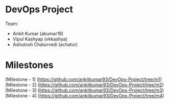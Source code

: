 # DevOps Project
Team:
 - Ankit Kumar (akumar18)
 - Vipul Kashyap (vkkashya)
 - Ashutosh Chaturvedi (achatur)

# Milestones
[Milestone - 1] (https://github.com/ankitkumar93/DevOps-Project/tree/m1)
[Milestone - 2] (https://github.com/ankitkumar93/DevOps-Project/tree/m2)  
[Milestone - 3] (https://github.com/ankitkumar93/DevOps-Project/tree/m3)
[Milestone - 4] (https://github.com/ankitkumar93/DevOps-Project/tree/m4)
